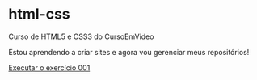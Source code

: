 # html-css
 Curso de HTML5 e CSS3 do CursoEmVideo

Estou aprendendo a criar sites e agora vou gerenciar meus repositórios!

<a href="https://lineramos.github.io/html-css/exercicios/exerc-001/index.html"> Executar o exercício 001</a>